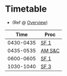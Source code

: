 # Timetable 
* (Ref @ [Overview](./overview.md))

| Time       | Proc                                    |
|------------|-----------------------------------------|
| 0430-0435 | [SF 1](./sf1.md)            |
| 0435-0535 | [AM S&C](./am.md)               |
| 0600-0605 | [SF 1](./sf2.md)            |
| 1030-1040 | [SF 3](./sf3.md)            |

